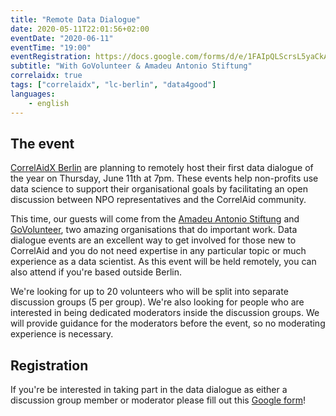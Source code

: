 ```yaml
---
title: "Remote Data Dialogue"
date: 2020-05-11T22:01:56+02:00
eventDate: "2020-06-11"
eventTime: "19:00"
eventRegistration: https://docs.google.com/forms/d/e/1FAIpQLScrsL5yaCkA2nEK_GuCPji5iJb8HGpbOd0LWojkltGJ5_bkSA/viewform
subtitle: "With GoVolunteer & Amadeu Antonio Stiftung"
correlaidx: true
tags: ["correlaidx", "lc-berlin", "data4good"]
languages: 
    - english
---
```


## The event

[CorrelAidX Berlin](correlaid-x/berlin) are planning to remotely host their first data dialogue of the year on Thursday, June 11th at 7pm. These events help non-profits use data science to support their organisational goals by facilitating an open discussion between NPO representatives and the CorrelAid community.

This time, our guests will come from the [Amadeu Antonio Stiftung](https://www.amadeu-antonio-stiftung.de/) and [GoVolunteer](https://govolunteer.com/de), two amazing organisations that do important work.
Data dialogue events are an excellent way to get involved for those new to CorrelAid and you do not need expertise in any particular topic or much experience as a data scientist. As this event will be held remotely, you can also attend if you're based outside Berlin.

We're looking for up to 20 volunteers who will be split into separate discussion groups (5 per group). We're also looking for people who are interested in being dedicated moderators inside the discussion groups. We will provide guidance for the moderators before the event, so no moderating experience is necessary.

## Registration
If you're be interested in taking part in the data dialogue as either a discussion group member or moderator please fill out this [Google form](https://docs.google.com/forms/d/e/1FAIpQLScrsL5yaCkA2nEK_GuCPji5iJb8HGpbOd0LWojkltGJ5_bkSA/viewform)!

